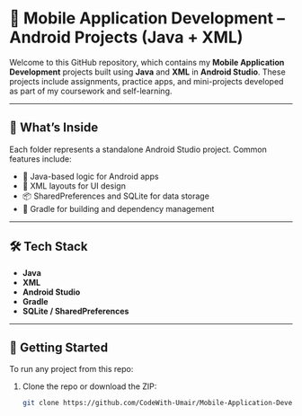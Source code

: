 # 📱 Mobile Application Development – Android Projects (Java + XML)

Welcome to this GitHub repository, which contains my **Mobile Application Development** projects built using **Java** and **XML** in **Android Studio**. These projects include assignments, practice apps, and mini-projects developed as part of my coursework and self-learning.

---

## 📁 What’s Inside

Each folder represents a standalone Android Studio project. Common features include:

- 🧠 Java-based logic for Android apps  
- 🎨 XML layouts for UI design  
- 📦 SharedPreferences and SQLite for data storage  
- 🔧 Gradle for building and dependency management

---

## 🛠️ Tech Stack

- **Java**
- **XML**
- **Android Studio**
- **Gradle**
- **SQLite / SharedPreferences**

---

## 🚀 Getting Started

To run any project from this repo:

1. Clone the repo or download the ZIP:
   ```bash
   git clone https://github.com/CodeWith-Umair/Mobile-Application-Development.git
